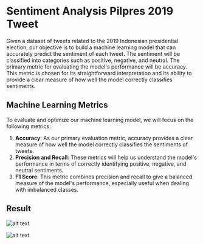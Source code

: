 # Sentiment Analysis Pilpres 2019 Tweet

Given a dataset of tweets related to the 2019 Indonesian presidential election, our objective is to build a machine learning model that can accurately predict the sentiment of each tweet. The sentiment will be classified into categories such as positive, negative, and neutral. The primary metric for evaluating the model's performance will be accuracy. This metric is chosen for its straightforward interpretation and its ability to provide a clear measure of how well the model correctly classifies sentiments.

## Machine Learning Metrics

To evaluate and optimize our machine learning model, we will focus on the following metrics:

1. **Accuracy**: As our primary evaluation metric, accuracy provides a clear measure of how well the model correctly classifies the sentiments of tweets.
2. **Precision and Recall**: These metrics will help us understand the model's performance in terms of correctly identifying positive, negative, and neutral sentiments.
3. **F1 Score**: This metric combines precision and recall to give a balanced measure of the model's performance, especially useful when dealing with imbalanced classes.

## Result

![alt text](https://github.com/andreanstev/Sentiment_Analysis_Pilpres_2019/blob/main/image/Accuracy%20vs.%20Model.png?raw=true)

![alt text](https://github.com/andreanstev/Sentiment_Analysis_Pilpres_2019/blob/main/image/Precision%2C%20Recall%20and%20F1.png?raw=true)
